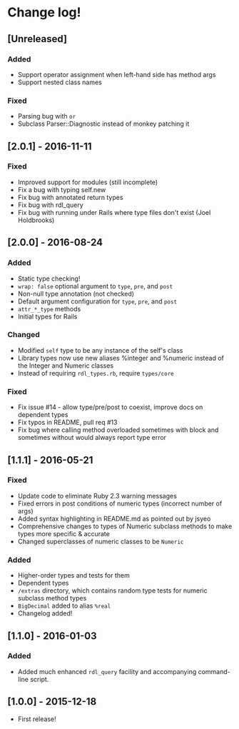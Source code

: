 # Change log!

## [Unreleased]

### Added
- Support operator assignment when left-hand side has method args
- Support nested class names

### Fixed
- Parsing bug with `or`
- Subclass Parser::Diagnostic instead of monkey patching it

## [2.0.1] - 2016-11-11

### Fixed
- Improved support for modules (still incomplete)
- Fix a bug with typing self.new
- Fix bug with annotated return types
- Fix bug with rdl_query
- Fix bug with running under Rails where type files don't exist (Joel Holdbrooks)

## [2.0.0] - 2016-08-24
### Added
- Static type checking!
- `wrap: false` optional argument to `type`, `pre`, and `post`
- Non-null type annotation (not checked)
- Default argument configuration for `type`, `pre`, and `post`
- `attr_*_type` methods
- Initial types for Rails

### Changed
- Modified `self` type to be any instance of the self's class
- Library types now use new aliases %integer and %numeric instead of the Integer and Numeric classes
- Instead of requiring `rdl_types.rb`, require `types/core`

### Fixed
- Fix issue #14 - allow type/pre/post to coexist, improve docs on dependent types
- Fix typos in README, pull req #13
- Fix bug where calling method overloaded sometimes with block and sometimes without would always report type error

## [1.1.1] - 2016-05-21
### Fixed
- Update code to eliminate Ruby 2.3 warning messages
- Fixed errors in post conditions of numeric types (incorrect number of args)
- Added syntax highlighting in README.md as pointed out by jsyeo
- Comprehensive changes to types of Numeric subclass methods to make types more specific & accurate
- Changed superclasses of numeric classes to be `Numeric`

### Added
- Higher-order types and tests for them
- Dependent types
- `/extras` directory, which contains random type tests for numeric subclass method types
- `BigDecimal` added to alias `%real`
- Changelog added!

## [1.1.0] - 2016-01-03
### Added
- Added much enhanced `rdl_query` facility and accompanying command-line script.

## [1.0.0] - 2015-12-18
- First release!
